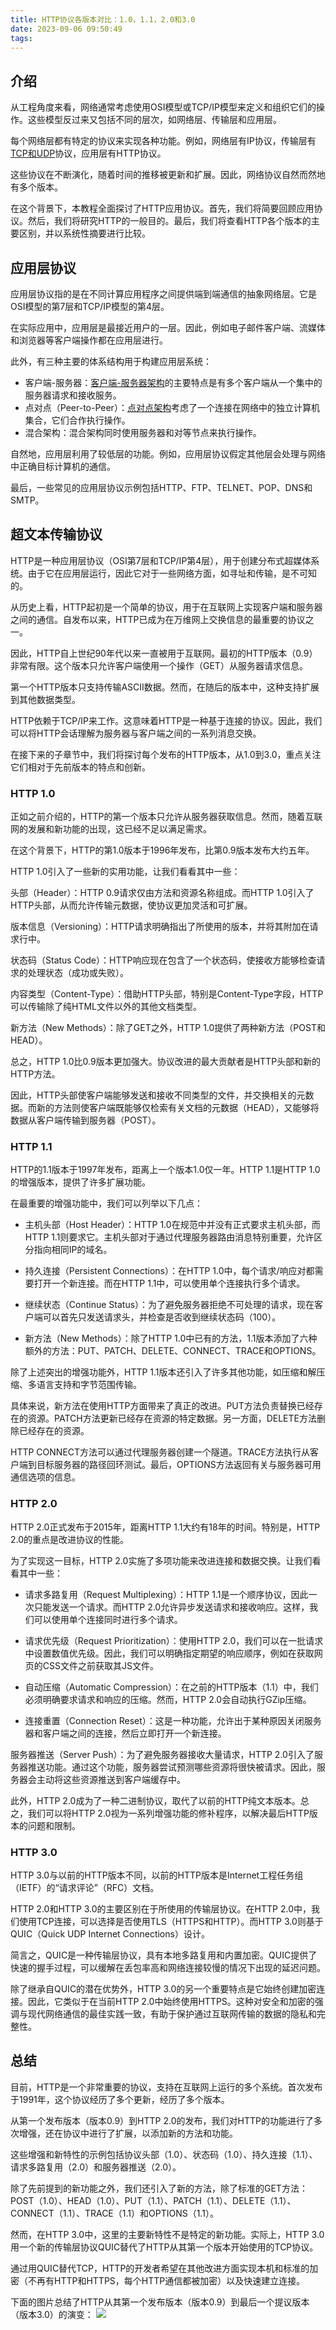 ```yaml
---
title: HTTP协议各版本对比：1.0，1.1，2.0和3.0
date: 2023-09-06 09:50:49
tags:
---
```


## 介绍

从工程角度来看，网络通常考虑使用OSI模型或TCP/IP模型来定义和组织它们的操作。这些模型反过来又包括不同的层次，如网络层、传输层和应用层。

每个网络层都有特定的协议来实现各种功能。例如，网络层有IP协议，传输层有[TCP和UDP](https://www.baeldung.com/cs/udp-vs-tcp)协议，应用层有HTTP协议。

这些协议在不断演化，随着时间的推移被更新和扩展。因此，网络协议自然而然地有多个版本。

在这个背景下，本教程全面探讨了HTTP应用协议。首先，我们将简要回顾应用协议。然后，我们将研究HTTP的一般目的。最后，我们将查看HTTP各个版本的主要区别，并以系统性摘要进行比较。

<!-- more -->

## 应用层协议

应用层协议指的是在不同计算应用程序之间提供端到端通信的抽象网络层。它是OSI模型的第7层和TCP/IP模型的第4层。

在实际应用中，应用层是最接近用户的一层。因此，例如电子邮件客户端、流媒体和浏览器等客户端操作都在应用层进行。

此外，有三种主要的体系结构用于构建应用层系统：

- 客户端-服务器：[客户端-服务器架构](https://www.baeldung.com/cs/client-vs-server-terminology)的主要特点是有多个客户端从一个集中的服务器请求和接收服务。
- 点对点（Peer-to-Peer）：[点对点架构](https://www.baeldung.com/cs/centralized-vs-distributed-computing#distributed-computing)考虑了一个连接在网络中的独立计算机集合，它们合作执行操作。
- 混合架构：混合架构同时使用服务器和对等节点来执行操作。

自然地，应用层利用了较低层的功能。例如，应用层协议假定其他层会处理与网络中正确目标计算机的通信。

最后，一些常见的应用层协议示例包括HTTP、FTP、TELNET、POP、DNS和SMTP。

## 超文本传输协议

HTTP是一种应用层协议（OSI第7层和TCP/IP第4层），用于创建分布式超媒体系统。由于它在应用层运行，因此它对于一些网络方面，如寻址和传输，是不可知的。

从历史上看，HTTP起初是一个简单的协议，用于在互联网上实现客户端和服务器之间的通信。自发布以来，HTTP已成为在万维网上交换信息的最重要的协议之一。

因此，HTTP自上世纪90年代以来一直被用于互联网。最初的HTTP版本（0.9）非常有限。这个版本只允许客户端使用一个操作（GET）从服务器请求信息。

第一个HTTP版本只支持传输ASCII数据。然而，在随后的版本中，这种支持扩展到其他数据类型。

HTTP依赖于TCP/IP来工作。这意味着HTTP是一种基于连接的协议。因此，我们可以将HTTP会话理解为服务器与客户端之间的一系列消息交换。

在接下来的子章节中，我们将探讨每个发布的HTTP版本，从1.0到3.0，重点关注它们相对于先前版本的特点和创新。

### HTTP 1.0

正如之前介绍的，HTTP的第一个版本只允许从服务器获取信息。然而，随着互联网的发展和新功能的出现，这已经不足以满足需求。

在这个背景下，HTTP的第1.0版本于1996年发布，比第0.9版本发布大约五年。

HTTP 1.0引入了一些新的实用功能，让我们看看其中一些：

头部（Header）：HTTP 0.9请求仅由方法和资源名称组成。而HTTP 1.0引入了HTTP头部，从而允许传输元数据，使协议更加灵活和可扩展。

版本信息（Versioning）：HTTP请求明确指出了所使用的版本，并将其附加在请求行中。

状态码（Status Code）：HTTP响应现在包含了一个状态码，使接收方能够检查请求的处理状态（成功或失败）。

内容类型（Content-Type）：借助HTTP头部，特别是Content-Type字段，HTTP可以传输除了纯HTML文件以外的其他文档类型。

新方法（New Methods）：除了GET之外，HTTP 1.0提供了两种新方法（POST和HEAD）。

总之，HTTP 1.0比0.9版本更加强大。协议改进的最大贡献者是HTTP头部和新的HTTP方法。

因此，HTTP头部使客户端能够发送和接收不同类型的文件，并交换相关的元数据。而新的方法则使客户端既能够仅检索有关文档的元数据（HEAD），又能够将数据从客户端传输到服务器（POST）。

### HTTP 1.1

HTTP的1.1版本于1997年发布，距离上一个版本1.0仅一年。HTTP 1.1是HTTP 1.0的增强版本，提供了许多扩展功能。

在最重要的增强功能中，我们可以列举以下几点：

- 主机头部（Host Header）：HTTP 1.0在规范中并没有正式要求主机头部，而HTTP 1.1则要求它。主机头部对于通过代理服务器路由消息特别重要，允许区分指向相同IP的域名。

- 持久连接（Persistent Connections）：在HTTP 1.0中，每个请求/响应对都需要打开一个新连接。而在HTTP 1.1中，可以使用单个连接执行多个请求。

- 继续状态（Continue Status）：为了避免服务器拒绝不可处理的请求，现在客户端可以首先只发送请求头，并检查是否收到继续状态码（100）。

- 新方法（New Methods）：除了HTTP 1.0中已有的方法，1.1版本添加了六种额外的方法：PUT、PATCH、DELETE、CONNECT、TRACE和OPTIONS。

除了上述突出的增强功能外，HTTP 1.1版本还引入了许多其他功能，如压缩和解压缩、多语言支持和字节范围传输。

具体来说，新方法在使用HTTP方面带来了真正的改进。PUT方法负责替换已经存在的资源。PATCH方法更新已经存在资源的特定数据。另一方面，DELETE方法删除已经存在的资源。

HTTP CONNECT方法可以通过代理服务器创建一个隧道。TRACE方法执行从客户端到目标服务器的路径回环测试。最后，OPTIONS方法返回有关与服务器可用通信选项的信息。

### HTTP 2.0

HTTP 2.0正式发布于2015年，距离HTTP 1.1大约有18年的时间。特别是，HTTP 2.0的重点是改进协议的性能。

为了实现这一目标，HTTP 2.0实施了多项功能来改进连接和数据交换。让我们看看其中一些：

- 请求多路复用（Request Multiplexing）：HTTP 1.1是一个顺序协议，因此一次只能发送一个请求。而HTTP 2.0允许异步发送请求和接收响应。这样，我们可以使用单个连接同时进行多个请求。

- 请求优先级（Request Prioritization）：使用HTTP 2.0，我们可以在一批请求中设置数值优先级。因此，我们可以明确指定期望的响应顺序，例如在获取网页的CSS文件之前获取其JS文件。

- 自动压缩（Automatic Compression）：在之前的HTTP版本（1.1）中，我们必须明确要求请求和响应的压缩。然而，HTTP 2.0会自动执行GZip压缩。

- 连接重置（Connection Reset）：这是一种功能，允许出于某种原因关闭服务器和客户端之间的连接，然后立即打开一个新连接。

服务器推送（Server Push）：为了避免服务器接收大量请求，HTTP 2.0引入了服务器推送功能。通过这个功能，服务器尝试预测哪些资源将很快被请求。因此，服务器会主动将这些资源推送到客户端缓存中。

此外，HTTP 2.0成为了一种二进制协议，取代了以前的HTTP纯文本版本。总之，我们可以将HTTP 2.0视为一系列增强功能的修补程序，以解决最后HTTP版本的问题和限制。

### HTTP 3.0

HTTP 3.0与以前的HTTP版本不同，以前的HTTP版本是Internet工程任务组（IETF）的“请求评论”（RFC）文档。

HTTP 2.0和HTTP 3.0的主要区别在于所使用的传输层协议。在HTTP 2.0中，我们使用TCP连接，可以选择是否使用TLS（HTTPS和HTTP）。而HTTP 3.0则基于QUIC（Quick UDP Internet Connections）设计。

简言之，QUIC是一种传输层协议，具有本地多路复用和内置加密。QUIC提供了快速的握手过程，可以缓解在丢包率高和网络连接较慢的情况下出现的延迟问题。

除了继承自QUIC的潜在优势外，HTTP 3.0的另一个重要特点是它始终创建加密连接。因此，它类似于在当前HTTP 2.0中始终使用HTTPS。这种对安全和加密的强调与现代网络通信的最佳实践一致，有助于保护通过互联网传输的数据的隐私和完整性。

## 总结

目前，HTTP是一个非常重要的协议，支持在互联网上运行的多个系统。首次发布于1991年，这个协议经历了多个更新，经历了多个版本。

从第一个发布版本（版本0.9）到HTTP 2.0的发布，我们对HTTP的功能进行了多次增强，还在协议中进行了扩展，以添加新的方法和功能。

这些增强和新特性的示例包括协议头部（1.0）、状态码（1.0）、持久连接（1.1）、请求多路复用（2.0）和服务器推送（2.0）。

除了先前提到的新功能之外，我们还引入了新的方法，除了标准的GET方法：POST（1.0）、HEAD（1.0）、PUT（1.1）、PATCH（1.1）、DELETE（1.1）、CONNECT（1.1）、TRACE（1.1）和OPTIONS（1.1）。

然而，在HTTP 3.0中，这里的主要新特性不是特定的新功能。实际上，HTTP 3.0用一个新的传输层协议QUIC替代了HTTP从其第一个版本开始使用的TCP协议。

通过用QUIC替代TCP，HTTP的开发者希望在其他改进方面实现本机和标准的加密（不再有HTTP和HTTPS，每个HTTP通信都被加密）以及快速建立连接。

下面的图片总结了HTTP从其第一个发布版本（版本0.9）到最后一个提议版本（版本3.0）的演变：
![](http-versions.webp)